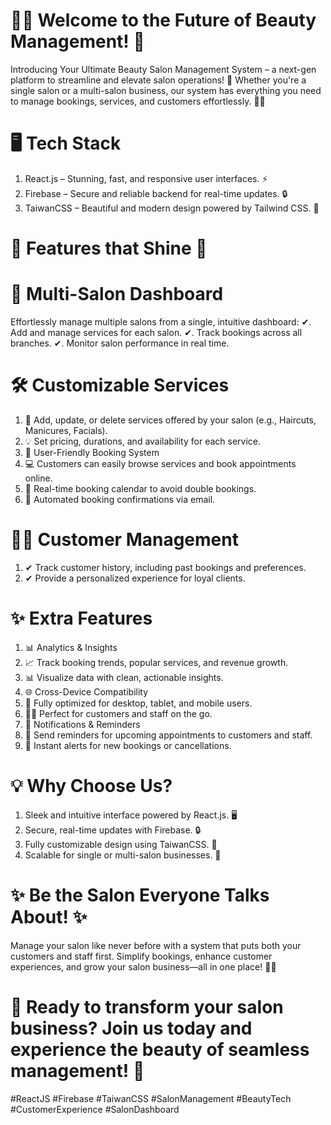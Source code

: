 # 💇‍♀️ Welcome to the Future of Beauty Management! 💅
Introducing Your Ultimate Beauty Salon Management System – a next-gen platform to streamline and elevate salon operations! 🌟 Whether you're a single salon or a multi-salon business, our system has everything you need to manage bookings, services, and customers effortlessly. 💼✨

# 🖥️ Tech Stack
1. React.js – Stunning, fast, and responsive user interfaces. ⚡
2. Firebase – Secure and reliable backend for real-time updates. 🔒
3. TaiwanCSS – Beautiful and modern design powered by Tailwind CSS. 🎨

# 🌟 Features that Shine 🌟

# 🏢 Multi-Salon Dashboard
Effortlessly manage multiple salons from a single, intuitive dashboard:
✔. Add and manage services for each salon.
✔. Track bookings across all branches.
✔. Monitor salon performance in real time.

# 🛠️ Customizable Services
1. 🌺 Add, update, or delete services offered by your salon (e.g., Haircuts, Manicures, Facials).
2. 💡 Set pricing, durations, and availability for each service.
3. 📅 User-Friendly Booking System
4. 💻 Customers can easily browse services and book appointments online.
5. 📆 Real-time booking calendar to avoid double bookings.
6. 📩 Automated booking confirmations via email.

# 👩‍💻 Customer Management
1. ✔ Track customer history, including past bookings and preferences.
2. ✔ Provide a personalized experience for loyal clients.

# ✨ Extra Features
1. 📊 Analytics & Insights
2. 📈 Track booking trends, popular services, and revenue growth.
3. 📊 Visualize data with clean, actionable insights.
4. 🌐 Cross-Device Compatibility
5. 📱 Fully optimized for desktop, tablet, and mobile users.
6. 👩‍🎨 Perfect for customers and staff on the go.
7. 🔔 Notifications & Reminders
8. 📧 Send reminders for upcoming appointments to customers and staff.
9. 🔔 Instant alerts for new bookings or cancellations.

# 💡 Why Choose Us?
1. Sleek and intuitive interface powered by React.js. 🖥️
2. Secure, real-time updates with Firebase. 🔒
3. Fully customizable design using TaiwanCSS. 🎨
4. Scalable for single or multi-salon businesses. 🚀

# ✨ Be the Salon Everyone Talks About! ✨
Manage your salon like never before with a system that puts both your customers and staff first. Simplify bookings, enhance customer experiences, and grow your salon business—all in one place! 💅💼

# 🚀 Ready to transform your salon business? Join us today and experience the beauty of seamless management! 🌟

#ReactJS #Firebase #TaiwanCSS #SalonManagement #BeautyTech #CustomerExperience #SalonDashboard

